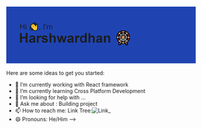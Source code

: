 
![Hello Devs!](https://github.com/singhhp/singhhp/blob/main/header.png)

Here are some ideas to get you started:

- 🔭 I’m currently working with React framework
- 🌱 I’m currently learning Cross Platform Development 
- 🤔 I’m looking for help with ...
- 💬 Ask me about : Building project 
- 📫 How to reach me: Link Tree:![Link_](https://linktr.ee/singhhp)
- 😄 Pronouns: He/Him
-->

